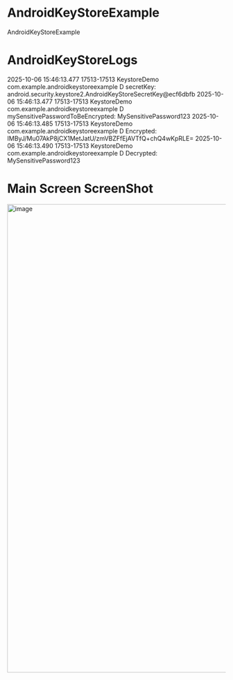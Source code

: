 # AndroidKeyStoreExample
AndroidKeyStoreExample

# AndroidKeyStoreLogs

2025-10-06 15:46:13.477 17513-17513 KeystoreDemo            com.example.androidkeystoreexample   D  secretKey: android.security.keystore2.AndroidKeyStoreSecretKey@ecf6dbfb
2025-10-06 15:46:13.477 17513-17513 KeystoreDemo            com.example.androidkeystoreexample   D  mySensitivePasswordToBeEncrypted: MySensitivePassword123
2025-10-06 15:46:13.485 17513-17513 KeystoreDemo            com.example.androidkeystoreexample   D  Encrypted: IMByJ/Mu07AkP8jCX1MetJatU/zmVBZFfEjAVTfQ+chQ4wKpRLE=
2025-10-06 15:46:13.490 17513-17513 KeystoreDemo            com.example.androidkeystoreexample   D  Decrypted: MySensitivePassword123

# Main Screen ScreenShot

<img width="1728" height="1079" alt="image" src="https://github.com/user-attachments/assets/f40e465e-4a29-4a78-9865-d2b78f4fd494" />
